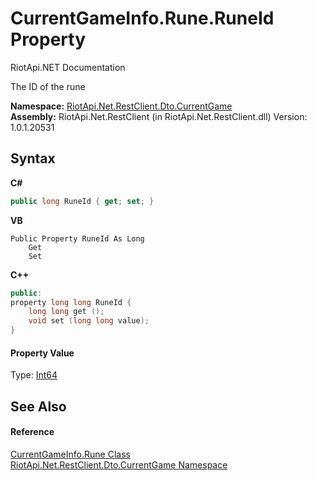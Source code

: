 # CurrentGameInfo.Rune.RuneId Property 
RiotApi.NET Documentation 

The ID of the rune

**Namespace:**&nbsp;<a href="bbea11c0-c392-300f-a301-1bda973e0e85">RiotApi.Net.RestClient.Dto.CurrentGame</a><br />**Assembly:**&nbsp;RiotApi.Net.RestClient (in RiotApi.Net.RestClient.dll) Version: 1.0.1.20531

## Syntax

**C#**<br />
``` C#
public long RuneId { get; set; }
```

**VB**<br />
``` VB
Public Property RuneId As Long
	Get
	Set
```

**C++**<br />
``` C++
public:
property long long RuneId {
	long long get ();
	void set (long long value);
}
```


#### Property Value
Type: <a href="http://msdn2.microsoft.com/en-us/library/6yy583ek" target="_blank">Int64</a>

## See Also


#### Reference
<a href="245234d2-f60a-601e-9ae6-5163e6311f41">CurrentGameInfo.Rune Class</a><br /><a href="bbea11c0-c392-300f-a301-1bda973e0e85">RiotApi.Net.RestClient.Dto.CurrentGame Namespace</a><br />